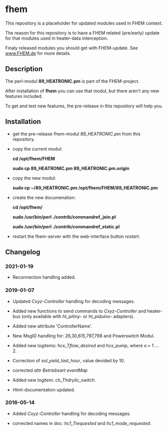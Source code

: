 # fhem
This repository is a placeholder for updated modules used in FHEM context.

The reason for this repository is to have a FHEM related (pre/early) update for that modules
used in heater-data interception.

Finaly released modules you should get with FHEM-update.
See www.FHEM.de for more details.

## Description

The perl-modul **89_HEATRONIC.pm** is part of the FHEM-project.

After installation of **fhem** you can use that modul, but there aren't any new features included.

To get and test new features, the pre-release in this repository will help you.

## Installation

- get the pre-release fhem-modul *89_HEATRONIC.pm* from this repository.

- copy the current modul:
 
    **cd /opt/fhem/FHEM**
  
    **sudo cp 89_HEATRONIC.pm 89_HEATRONIC.pm.origin**

- copy the new modul:

    **sudo cp ~/89_HEATRONIC.pm /opt/fhem/FHEM/89_HEATRONIC.pm**

- create the new documenation:

    **cd /opt/fhem/**

    **sudo /usr/bin/perl ./contrib/commandref_join.pl**

    **sudo /usr/bin/perl ./contrib/commandref_static.pl**

- restart the fhem-server with the web-interface button *restart*.

## Changelog
### 2021-01-19
- Reconnection handling added.

### 2019-01-07
- Updated *Cxyz-Controller* handling for decoding messages.

- Added new functions to send commands to *Cxyz-Controller* and heater-bus
 (only available with *ht_pitiny-* or *ht_piduino-* adapters).

- Added new attribute 'ControllerName'.

- New MsgID handling for: 26,30,615,797,798 and Powerswitch Modul.

- Added new logitems: *hcx_Tflow_desired* and *hcx_pump*, where x:= 1 ... 2.

- Correction of *sol_yield_last_hour*, value devided by 10.

- corrected *attr Betriebsart eventMap*

- Added new logitem: *ch_Thdrylic_switch*.

- Html-documentation updated.

### 2016-05-14
- Added *Cxyz-Controller* handling for decoding messages.

- corrected names in doc: *hc1_Trequested* and *hc1_mode_requested*.


